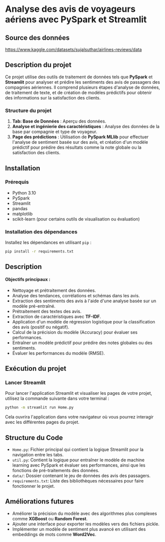 # **Analyse des avis de voyageurs aériens avec PySpark et Streamlit**
## **Source des données**
https://www.kaggle.com/datasets/sujalsuthar/airlines-reviews/data


## **Description du projet**
Ce projet utilise des outils de traitement de données tels que **PySpark** et **Streamlit** pour analyser et prédire les sentiments des avis de passagers des compagnies aériennes.
Il comprend plusieurs étapes d'analyse de données, de traitement de texte, et de création de modèles prédictifs pour obtenir des informations sur la satisfaction des clients.

### **Structure du projet**
1. **Tab: Base de Données** : Aperçu des données.
2. **Analyse et ingénierie des caractéristiques** : Analyse des données de la base par compagnie et type de voyageur.
3. **Page des prédictions** : Utilisation de **PySpark MLlib** pour effectuer l'analyse de sentiment basée sur des avis,
et création d'un modèle prédictif pour prédire des résultats comme la note globale ou la satisfaction des clients.

## **Installation**

### Prérequis
- Python 3.10
- PySpark
- Streamlit
- pandas
- matplotlib
- scikit-learn (pour certains outils de visualisation ou évaluation)

### Installation des dépendances

Installez les dépendances en utilisant `pip` :

```bash
pip install -r requirements.txt
```

## **Description**

#### **Objectifs principaux :**
- Nettoyage et prétraitement des données.
- Analyse des tendances, corrélations et schémas dans les avis.
- Extraction des sentiments des avis à l'aide d'une analyse basée sur un modèle pré-entraîné.
- Prétraitement des textes des avis.
- Extraction de caractéristiques avec **TF-IDF**.
- Application d'un modèle de régression logistique pour la classification des avis (positif ou négatif).
- Calcul de la précision du modèle (Accuracy) pour évaluer ses performances.
- Entraîner un modèle prédictif pour prédire des notes globales ou des sentiments.
- Évaluer les performances du modèle (RMSE).

## **Exécution du projet**

### Lancer Streamlit

Pour lancer l'application Streamlit et visualiser les pages de votre projet, utilisez la commande suivante dans votre terminal :

```bash
python -m streamlit run Home.py
```

Cela ouvrira l'application dans votre navigateur où vous pourrez interagir avec les différentes pages du projet.

## **Structure du Code**

- `Home.py`: Fichier principal qui contient la logique Streamlit pour la navigation entre les tabs.
- `util.py`: Contient la logique pour entraîner le modèle de machine learning avec PySpark et évaluer ses performances, ainsi que les fonctions de pré-traitements des données.
- `data/`: Dossier contenant le jeu de données des avis des passagers.
- `requirements.txt`: Liste des bibliothèques nécessaires pour faire fonctionner le projet.

## **Améliorations futures**

- Améliorer la précision du modèle avec des algorithmes plus complexes comme **XGBoost** ou **Random Forest**.
- Ajouter une interface pour exporter les modèles vers des fichiers pickle.
- Implémenter un modèle de sentiment plus avancé en utilisant des embeddings de mots comme **Word2Vec**.
